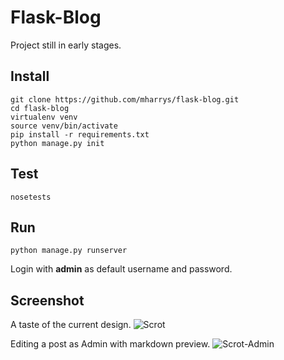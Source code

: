 # Flask-Blog

Project still in early stages.

## Install
    git clone https://github.com/mharrys/flask-blog.git
    cd flask-blog
    virtualenv venv
    source venv/bin/activate
    pip install -r requirements.txt
    python manage.py init

## Test
    nosetests

## Run
    python manage.py runserver

Login with **admin** as default username and password.

## Screenshot
A taste of the current design.
![Scrot](http://i.imgur.com/auFbqRD.png)

Editing a post as Admin with markdown preview.
![Scrot-Admin](http://i.imgur.com/5RNHWK9.png)
